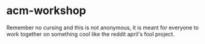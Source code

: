 # acm-workshop
Remember no cursing and this is not anonymous, it is meant for everyone to work together 
on something cool like the reddit april's fool project.
